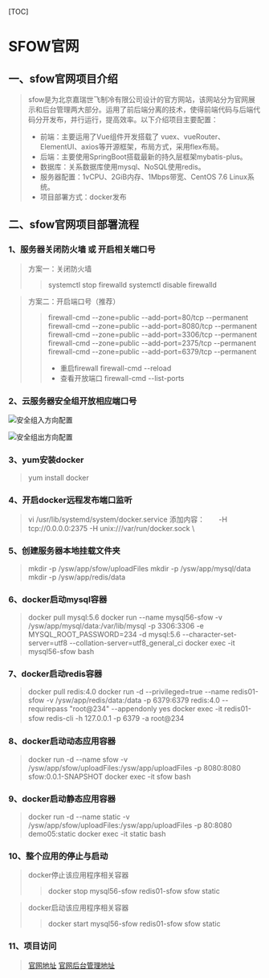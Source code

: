 [TOC]

# SFOW官网

## 一、sfow官网项目介绍

> ​		sfow是为北京嘉瑞世飞制冷有限公司设计的官方网站，该网站分为官网展示和后台管理两大部分。运用了前后端分离的技术，使得前端代码与后端代码分开发布，并行运行，提高效率。以下介绍项目主要配置：
> - 前端：主要运用了Vue组件开发搭载了 vuex、vueRouter、ElementUI、axios等开源框架，布局方式，采用flex布局。
> - 后端：主要使用SpringBoot搭载最新的持久层框架mybatis-plus。
> - 数据库：关系数据库使用mysql、NoSQL使用redis。
> - 服务器配置：1vCPU、2GiB内存、1Mbps带宽、CentOS 7.6 Linux系统。
> - 项目部署方式：docker发布

## 二、sfow官网项目部署流程

### 1、服务器关闭防火墙 或 开启相关端口号
> 方案一：关闭防火墙
>> systemctl stop firewalld
>> systemctl disable firewalld

> 方案二：开启端口号（推荐）
> > firewall-cmd --zone=public --add-port=80/tcp --permanent
> > firewall-cmd --zone=public --add-port=8080/tcp --permanent
> > firewall-cmd --zone=public --add-port=3306/tcp --permanent
> > firewall-cmd --zone=public --add-port=2375/tcp --permanent
> > firewall-cmd --zone=public --add-port=6379/tcp --permanent
> >
> > - 重启firewall
> > firewall-cmd --reload
> > - 查看开放端口
> > firewall-cmd --list-ports

### 2、云服务器安全组开放相应端口号

![安全组入方向配置](./assets/1563012474819.png)

![安全组出方向配置](./assets/1563012645955.png)

### 3、yum安装docker

> yum install docker

### 4、开启docker远程发布端口监听
> vi /usr/lib/systemd/system/docker.service
添加内容：　　-H tcp://0.0.0.0:2375 -H unix:///var/run/docker.sock \

### 5、创建服务器本地挂载文件夹
> mkdir -p /ysw/app/sfow/uploadFiles
mkdir -p /ysw/app/mysql/data
mkdir -p /ysw/app/redis/data

### 6、docker启动mysql容器
> docker pull mysql:5.6
docker run --name mysql56-sfow -v /ysw/app/mysql/data:/var/lib/mysql -p 3306:3306 -e MYSQL_ROOT_PASSWORD=234 -d mysql:5.6 --character-set-server=utf8 --collation-server=utf8_general_ci
docker exec -it mysql56-sfow bash

### 7、docker启动redis容器
> docker pull redis:4.0
docker run -d --privileged=true --name redis01-sfow -v /ysw/app/redis/data:/data  -p 6379:6379 redis:4.0 --requirepass "root@234" --appendonly yes
docker exec -it redis01-sfow redis-cli -h 127.0.0.1 -p 6379 -a root@234　

### 8、docker启动动态应用容器
> docker run -d --name sfow  -v /ysw/app/sfow/uploadFiles:/ysw/app/uploadFiles -p 8080:8080 sfow:0.0.1-SNAPSHOT
docker exec -it sfow bash

### 9、docker启动静态应用容器
> docker run -d --name static -v /ysw/app/sfow/uploadFiles:/ysw/app/uploadFiles -p 80:8080 demo05:static
docker exec -it static bash

### 10、整个应用的停止与启动

> docker停止该应用程序相关容器
>
> > docker stop mysql56-sfow redis01-sfow sfow static

> docker启动该应用程序相关容器
>
> > docker start mysql56-sfow redis01-sfow sfow static

### 11、项目访问

> [官网地址](http://47.102.210.175)
> [官网后台管理地址](http://47.102.210.175/back/index.html)